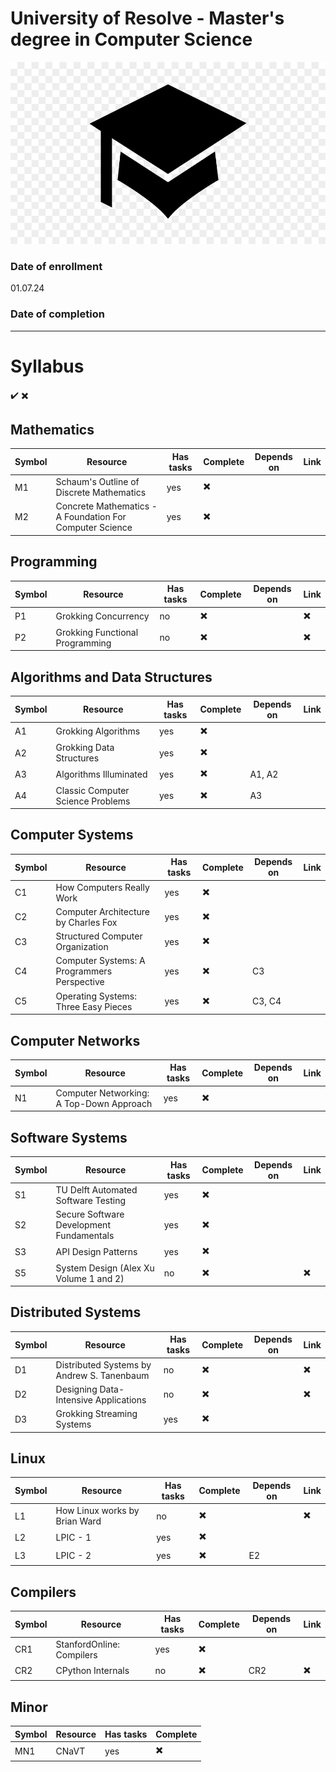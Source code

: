 # University of Resolve - Master's degree in Computer Science

![graduation cap](https://github.com/pat-jpnk/Computer_Science_MS/blob/main/university.png)

### Date of enrollment 
01.07.24

### Date of completion

___

# Syllabus 
✔️
✖️

## Mathematics 

| Symbol | Resource | Has tasks | Complete | Depends on | Link |
| --- | --- | --- | --- | --- | --- | 
| M1 | Schaum's Outline of Discrete Mathematics | yes | ✖️ |  |  |  
| M2 | Concrete Mathematics - A Foundation For Computer Science | yes | ✖️ |  |  |  


## Programming
| Symbol | Resource | Has tasks | Complete | Depends on | Link |
| --- | --- | --- | --- | --- | --- |
| P1 | Grokking Concurrency | no | ✖️ |   | ✖️ |
| P2 | Grokking Functional Programming | no | ✖️ |   | ✖️ |

## Algorithms and Data Structures
| Symbol | Resource | Has tasks | Complete | Depends on | Link |
| --- | --- | --- | --- | --- |--- |
| A1 | Grokking Algorithms | yes | ✖️ |  |  |
| A2 | Grokking Data Structures | yes  | ✖️ |  |
| A3 | Algorithms Illuminated | yes | ✖️ | A1, A2 |  |
| A4 | Classic Computer Science Problems | yes | ✖️ | A3 |  |

## Computer Systems 
| Symbol | Resource | Has tasks | Complete | Depends on | Link |
| --- | --- | --- | --- | --- |--- |
| C1 | How Computers Really Work | yes | ✖️ |  |  |
| C2 | Computer Architecture by Charles Fox | yes | ✖️ |  |  |
| C3 | Structured Computer Organization| yes | ✖️ |  |  |
| C4 | Computer Systems: A Programmers Perspective | yes | ✖️ | C3 |  |
| C5 | Operating Systems: Three Easy Pieces | yes | ✖️ | C3, C4 |  |

## Computer Networks
| Symbol | Resource | Has tasks | Complete | Depends on | Link |
| --- | --- | --- | --- | --- |--- |
| N1 | Computer Networking: A Top-Down Approach | yes | ✖️ |  |  |

## Software Systems 
| Symbol | Resource | Has tasks | Complete | Depends on | Link |
| --- | --- | --- | --- | --- | --- |
| S1 | TU Delft Automated Software Testing | yes | ✖️ |
| S2 | Secure Software Development Fundamentals | yes | ✖️ |
| S3 | API Design Patterns | yes | ✖️ | |
| S5 | System Design (Alex Xu Volume 1 and 2)| no | ✖️ |  | ✖️ |

## Distributed Systems
| Symbol | Resource | Has tasks | Complete | Depends on | Link |
| --- | --- | --- | --- | --- | --- |
| D1 | Distributed Systems by Andrew S. Tanenbaum | no  | ✖️ |  | ✖️ |
| D2 | Designing Data-Intensive Applications | no  | ✖️ |  | ✖️ |
| D3 | Grokking Streaming Systems | yes | ✖️ |  |  |

## Linux 
| Symbol | Resource | Has tasks | Complete | Depends on | Link |
| --- | --- | --- | --- | --- | --- |
| L1 | How Linux works by Brian Ward | no | ✖️ |  | ✖️ |
| L2 | LPIC - 1 | yes | ✖️ |
| L3 | LPIC - 2 | yes | ✖️ | E2 |

## Compilers
| Symbol | Resource | Has tasks | Complete | Depends on | Link | 
| --- | --- | --- | --- | --- | --- |
| CR1 | StanfordOnline: Compilers | yes | ✖️ |
| CR2 | CPython Internals | no | ✖️ | CR2 | ✖️ |

## Minor
| Symbol | Resource | Has tasks | Complete |
| --- | --- | --- | --- |
| MN1 | CNaVT | yes | ✖️ |


